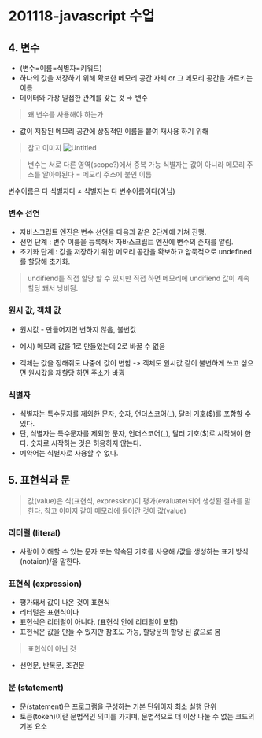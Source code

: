 # 201118-javascript 수업
## 4. 변수
- (변수=이름=식별자=키워드)
- 하나의 값을 저장하기 위해 확보한 메모리 공간 자체 or 그 메모리 공간을 가르키는 이름
- 데이터와 가장 밀접한 관계를 갖는 것 ⇒ 변수 
> 왜 변수를 사용해야 하는가
- 값이 저장된 메모리 공간에 상징적인 이름을 붙여 재사용 하기 위해

>참고 이미지 
![Untitled](https://user-images.githubusercontent.com/72958778/99521187-730ef680-29d7-11eb-9a36-e08fc84963ce.png)

> 변수는 서로 다른 영역(scope?)에서 중복 가능
식별자는 값이 아니라 메모리 주소를 알아야된다 = 메모리 주소에 붙인 이름

변수이름은 다 식별자다 ≠ 식별자는 다 변수이름이다(아님)

### 변수 선언
- 자바스크립트 엔진은 변수 선언을 다음과 같은 2단계에 거쳐 진행.
- 선언 단계 : 변수 이름을 등록해서 자바스크립트 엔진에 변수의 존재를 알림.
- 초기화 단계 : 값을 저장하기 위한 메모리 공간을 확보하고 암묵적으로 undefined를 할당해 초기화.

> undifiend를 직접 할당 할 수 있지만 직접 하면 메모리에 undifiend 값이 계속 할당 돼서 낭비됨.

### 원시 값, 객체 값 
- 원시값 - 만들어지면 변하지 않음, 불변값

- 예시) 메모리 값을 1로 만들었는데 2로 바꿀 수 없음

- 객체는 값을 정해줘도 나중에 값이 변함 -> 객체도 원시값 같이 불변하게 쓰고 싶으면 원시값을 재할당 하면 주소가 바뀜

### 식별자

- 식별자는 특수문자를 제외한 문자, 숫자, 언더스코어(_), 달러 기호($)를 포함할 수 있다.
- 단, 식별자는 특수문자를 제외한 문자, 언더스코어(_), 달러 기호($)로 시작해야 한다. 숫자로 시작하는 것은 허용하지 않는다.
- 예약어는 식별자로 사용할 수 없다.

## 5. 표현식과 문
> 값(value)은 식(표현식, expression)이 평가(evaluate)되어 생성된 결과를 말한다.
참고 이미지 같이 메모리에 들어간 것이 값(value)

### 리터럴 (literal)
- 사람이 이해할 수 있는 문자 또는 약속된 기호를 사용해 /값을 생성하는 표기 방식(notaion)/을 말한다.

### 표현식 (expression)
- 평가돼서 값이 나온 것이 표현식
- 리터럴은 표현식이다
- 표현식은 리터럴이 아니다. (표현식 안에 리터럴이 포함)
- 표현식은 값을 만들 수 있지만 참조도 가능, 할당문의 할당 된 값으로 봄

> 표현식이 아닌 것
- 선언문, 반복문, 조건문

### 문 (statement)
- 문(statement)은 프로그램을 구성하는 기본 단위이자 최소 실행 단위
- 토큰(token)이란 문법적인 의미를 가지며, 문법적으로 더 이상 나눌 수 없는 코드의 기본 요소